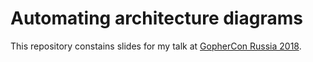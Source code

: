 # Automating architecture diagrams

This repository constains slides for my talk at [GopherCon Russia 2018](https://www.gophercon-russia.ru/en).
